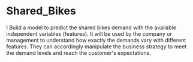 # Shared_Bikes
I Build a model to predict the shared bikes demand with the available independent variables (features).
It will be used by the company or management to understand how exactly the demands vary with different features.
They can accordingly manipulate the business strategy to meet the demand levels and reach the customer's expectations.
